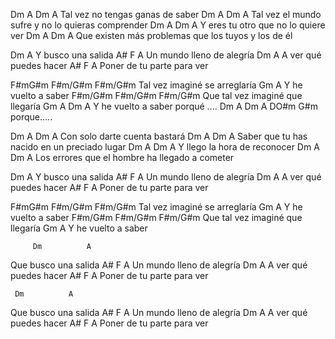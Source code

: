  
Dm                A     Dm        A
Tal vez no tengas ganas de saber
Dm             A              Dm        A
Tal vez el mundo sufre y no lo quieras comprender
Dm             A             Dm        A
Y eres tu otro que no lo quiere ver
Dm               A              Dm        A
Que existen más problemas que los tuyos y los de él
 
 
Dm          A
Y busco una salida
      A#       F      A
Un mundo lleno de alegría
  Dm             A
A ver qué puedes hacer
  A#            F      A
Poner de tu parte para ver
 
 
F#mG#m      F#m/G#m      F#m/G#m
Tal vez imaginé se arreglaría
      Gm        A
Y he vuelto a saber
F#m/G#m       F#m/G#m        F#m/G#m
Que tal vez imaginé que llegaría
      Gm       A     Dm       A
Y he vuelto a saber porqué    ....
Dm   A   Dm  A  DO#m  G#m
porque.....
 
 
Dm                 A            Dm        A
Con solo darte cuenta bastará
Dm                    A                 Dm        A
Saber que tu has nacido en un preciado lugar
Dm                A          Dm        A
Y llego la hora de reconocer
Dm                    A                     Dm        A
Los errores que el hombre ha llegado a cometer
 
 
Dm          A
Y busco una salida
      A#       F      A
Un mundo lleno de alegría
  Dm             A
A ver qué puedes hacer
  A#            F      A
Poner de tu parte para ver
 
 
F#mG#m      F#m/G#m      F#m/G#m
Tal vez imaginé se arreglaría
      Gm        A
Y he vuelto a saber
F#m/G#m       F#m/G#m        F#m/G#m
Que tal vez imaginé que llegaría
      Gm       A
Y he vuelto a saber
 
 
         Dm          A
Que busco una salida
      A#       F      A
Un mundo lleno de alegría
  Dm             A
A ver qué puedes hacer
  A#            F      A
Poner de tu parte para ver
 
 
     Dm          A
Que busco una salida
      A#       F      A
Un mundo lleno de alegría
  Dm             A
A ver qué puedes hacer
  A#            F      A
Poner de tu parte para ver